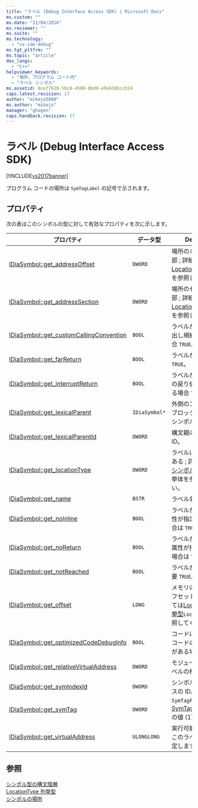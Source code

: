 ```yaml
---
title: "ラベル (Debug Interface Access SDK) | Microsoft Docs"
ms.custom: ""
ms.date: "11/04/2016"
ms.reviewer: ""
ms.suite: ""
ms.technology: 
  - "vs-ide-debug"
ms.tgt_pltfrm: ""
ms.topic: "article"
dev_langs: 
  - "C++"
helpviewer_keywords: 
  - "場所、プログラム コード内"
  - "ラベル シンボル"
ms.assetid: 8cef7620-5bc8-4500-8bd0-e9e638bccb24
caps.latest.revision: 17
author: "mikejo5000"
ms.author: "mikejo"
manager: "ghogen"
caps.handback.revision: 17
---
```

# ラベル (Debug Interface Access SDK)
[!INCLUDE[vs2017banner](../../code-quality/includes/vs2017banner.md)]

プログラム コードの場所は `SymTagLabel` の記号で示されます。  
  
## プロパティ  
 次の表はこのシンボルの型に対して有効なプロパティを次に示します。  
  
|プロパティ|データ型|Description|  
|-----------|----------|-----------------|  
|[IDiaSymbol::get\_addressOffset](../../debugger/debug-interface-access/idiasymbol-get-addressoffset.md)|`DWORD`|場所のオフセットの一部 ; 詳細については[LocationType 列挙型](../../debugger/debug-interface-access/locationtype.md) を参照してください。|  
|[IDiaSymbol::get\_addressSection](../../debugger/debug-interface-access/idiasymbol-get-addresssection.md)|`DWORD`|場所のセクションの一部 ; 詳細については[LocationType 列挙型](../../debugger/debug-interface-access/locationtype.md) を参照してください。|  
|[IDiaSymbol::get\_customCallingConvention](../../debugger/debug-interface-access/idiasymbol-get-customcallingconvention.md)|`BOOL`|ラベルがカスタム呼び出し規約を使用する場合 `TRUE`。|  
|[IDiaSymbol::get\_farReturn](../../debugger/debug-interface-access/idiasymbol-get-farreturn.md)|`BOOL`|ラベルがを返す場合`TRUE`。|  
|[IDiaSymbol::get\_interruptReturn](../../debugger/debug-interface-access/idiasymbol-get-interruptreturn.md)|`BOOL`|ラベルが割り込みからの戻り値が含まれている場合 `TRUE`。|  
|[IDiaSymbol::get\_lexicalParent](../../debugger/debug-interface-access/idiasymbol-get-lexicalparent.md)|`IDiaSymbol*`|外側のコンパイル単位ブロックまたは関数のシンボル。|  
|[IDiaSymbol::get\_lexicalParentId](../../debugger/debug-interface-access/idiasymbol-get-lexicalparentid.md)|`DWORD`|構文親のシンボル ID。|  
|[IDiaSymbol::get\_locationType](../Topic/IDiaSymbol::get_locationType.md)|`DWORD`|ラベルに静的な位置がある ; 詳細については[シンボルの場所](../../debugger/debug-interface-access/symbol-locations.md) の列挙体を参照してください。|  
|[IDiaSymbol::get\_name](../Topic/IDiaSymbol::get_name.md)|`BSTR`|ラベル名。|  
|[IDiaSymbol::get\_noInline](../../debugger/debug-interface-access/idiasymbol-get-noinline.md)|`BOOL`|ラベルが [noinline](/visual-cpp/cpp/noinline) の属性が指定されている場合は `TRUE`。|  
|[IDiaSymbol::get\_noReturn](../../debugger/debug-interface-access/idiasymbol-get-noreturn.md)|`BOOL`|ラベルが [noreturn](/visual-cpp/cpp/noreturn) の属性が指定されている場合は `TRUE`。|  
|[IDiaSymbol::get\_notReached](../../debugger/debug-interface-access/idiasymbol-get-notreached.md)|`BOOL`|ラベルがを呼び出す必要 `TRUE`。|  
|[IDiaSymbol::get\_offset](../../debugger/debug-interface-access/idiasymbol-get-offset.md)|`LONG`|メモリのシンボルのオフセット ; 詳細については[LocationType 列挙型](../../debugger/debug-interface-access/locationtype.md)`LocIsRegRel` を参照してください。|  
|[IDiaSymbol::get\_optimizedCodeDebugInfo](../../debugger/debug-interface-access/idiasymbol-get-optimizedcodedebuginfo.md)|`BOOL`|コードに最適化されたコードのデバッグ情報がある場合 `TRUE`。|  
|[IDiaSymbol::get\_relativeVirtualAddress](../../debugger/debug-interface-access/idiasymbol-get-relativevirtualaddress.md)|`DWORD`|モジュール内のこのラベルの相対位置。|  
|[IDiaSymbol::get\_symIndexId](../../debugger/debug-interface-access/idiasymbol-get-symindexid.md)|`DWORD`|シンボルのインデックスの ID。|  
|[IDiaSymbol::get\_symTag](../Topic/IDiaSymbol::get_symTag.md)|`DWORD`|`SymTagFuncDebugLabel` [SymTagEnum 列挙型](../../debugger/debug-interface-access/symtagenum.md) の値 \(1\) を返します。|  
|[IDiaSymbol::get\_virtualAddress](../../debugger/debug-interface-access/idiasymbol-get-virtualaddress.md)|`ULONGLONG`|実行可能イメージ内のこのラベルの位置を指定します。|  
  
## 参照  
 [シンボル型の構文階層](../../debugger/debug-interface-access/lexical-hierarchy-of-symbol-types.md)   
 [LocationType 列挙型](../../debugger/debug-interface-access/locationtype.md)   
 [シンボルの場所](../../debugger/debug-interface-access/symbol-locations.md)